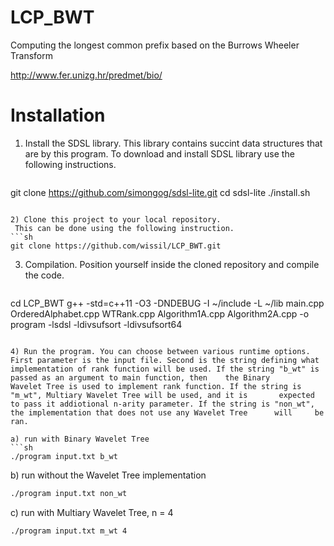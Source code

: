 # LCP_BWT
Computing the longest common prefix based on the Burrows Wheeler Transform

http://www.fer.unizg.hr/predmet/bio/


# Installation

1) Install the SDSL library. 
   This library contains succint data structures that are by this program.
   To download and install SDSL library use the following instructions.
   ```sh
  git clone https://github.com/simongog/sdsl-lite.git
  cd sdsl-lite
  ./install.sh
  ```
  
2) Clone this project to your local repository.
   This can be done using the following instruction.
  ```sh
  git clone https://github.com/wissil/LCP_BWT.git
  ```
  
3) Compilation.
   Position yourself inside the cloned repository and compile the code.
   ```sh
  cd LCP_BWT
  g++ -std=c++11 -O3 -DNDEBUG -I ~/include -L ~/lib main.cpp OrderedAlphabet.cpp WTRank.cpp Algorithm1A.cpp Algorithm2A.cpp -o program     -lsdsl -ldivsufsort -ldivsufsort64
  ```
  
4) Run the program. You can choose between various runtime options. First parameter is the input file. Second is the string defining what    implementation of rank function will be used. If the string "b_wt" is passed as an argument to main function, then    the Binary         Wavelet Tree is used to implement rank function. If the string is "m_wt", Multiary Wavelet Tree will be used, and it is       expected    to pass it addiotional n-arity parameter. If the string is "non_wt", the implementation that does not use any Wavelet Tree      will     be ran.

  a) run with Binary Wavelet Tree
  ```sh
  ./program input.txt b_wt
  ```
  b) run without the Wavelet Tree implementation
   ```sh
  ./program input.txt non_wt
  ```
  
  c) run with Multiary Wavelet Tree, n = 4
   ```sh
   ./program input.txt m_wt 4
   ```
